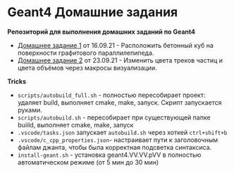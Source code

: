 # Geant4 Домашние задания

**Репозиторий для выполнения домашних заданий по Geant4**

* [Домашнее задание 1](https://github.com/Annndruha/Geant4/blob/v1.0.0/B1/src/B1DetectorConstruction.cc) от 16.09.21 - Расположить бетонный куб на поверхности графитового параллилепипеда.
* [Домашнее задание 2](https://github.com/Annndruha/Geant4/blob/v2.0.0/B1/vis.mac#L19) от 23.09.21 - Изменить цвета треков частиц и цвета объёмов через макросы визуализации.

**Tricks**

* `scripts/autobuild_full.sh` - полностью пересобирает проект: удаляет build, выполняет cmake, make, запуск. Скрипт запускается руками.
* `scripts/autobuild.sh` - пересобирает при существующей папке buiild, выполняет cmake, make, запуск
* `.vscode/tasks.json` запускает `autobuild.sh` через хоткей `ctrl+shift+b`
* `.vscode/c_cpp_properties.json`- настраивает пути к заголовочным файлам джанта, чтобы была корректная подсветка синтаксиса.
* `install-geant.sh` - установка geant4.VV.VV.pVV в полностью автоматическом режиме (от 5 мин до 30 мин)
